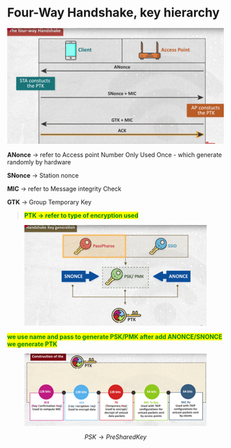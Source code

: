 # Four-Way Handshake, key hierarchy

![image.png](<../.gitbook/assets/image (3).png>)

**ANonce** → refer to Access point Number Only Used Once - which generate randomly by hardware

**SNonce** → Station nonce

**MIC** → refer to Message integrity Check

**GTK** → Group Temporary Key

> <mark style="color:green;">**PTK → refer to type of encryption used**</mark>

<figure><img src="../.gitbook/assets/image 1 (2).png" alt=""><figcaption></figcaption></figure>

<mark style="color:green;">**we use name and pass to generate PSK/PMK after add ANONCE/SNONCE we generate PTK**</mark>

<figure><img src="../.gitbook/assets/image 2 (1).png" alt=""><figcaption></figcaption></figure>

$$
PSK→ Pre Shared Key
$$
